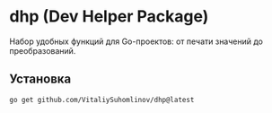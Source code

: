 # dhp (Dev Helper Package)

Набор удобных функций для Go-проектов: от печати значений до преобразований.

## Установка

```bash
go get github.com/VitaliySuhomlinov/dhp@latest

